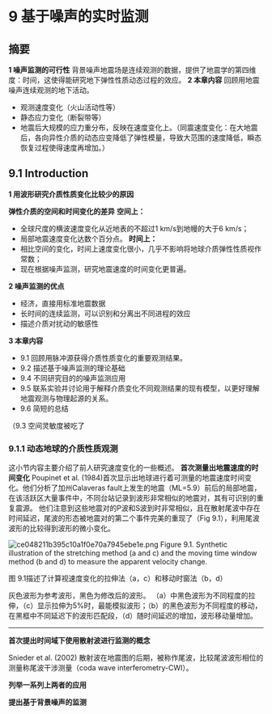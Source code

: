 # 9 基于噪声的实时监测

## 摘要

**1 噪声监测的可行性**
背景噪声地震场是连续观测的数据，提供了地震学的第四维度：时间，这使得能研究地下弹性性质动态过程的效应。
**2 本章内容**
回顾用地震噪声连续观测的地下活动。
 *  观测速度变化（火山活动性等）
 *  静态应力变化（断裂带等）
 *  地震后大规模的应力重分布，反映在速度变化上。（同震速度变化：在大地震后，各向异性介质的动态应变降低了弹性模量，导致大范围的速度降低，瞬态恢复过程使得速度再增加。）
 ## 9.1 Introduction

 **1 用波形研究介质性质变化比较少的原因**

**弹性介质的空间和时间变化的差异**
 **空间上：**
 * 全球尺度的横波速度变化从近地表的不超过1 km/s到地幔的大于6 km/s；
 * 局部地震速度变化达数个百分点。
 **时间上：**
 * 相比空间的变化，时间上速度变化很小，几乎不影响将地球介质弹性性质视作常数；
 * 现在根据噪声监测，研究地震速度的时间变化更普遍。

 **2 噪声监测的优点**
 * 经济，直接用标准地震数据
 * 长时间的连续监测，可以识别和分离出不同进程的效应
 * 描述介质对扰动的敏感性

 **3 本章内容**
*  9.1 回顾用脉冲源获得介质性质变化的重要观测结果。
* 9.2 描述基于噪声监测的理论基础
* 9.4 不同研究目的的噪声监测应用
* 9.5 联系实验并讨论用于解释介质变化不同观测结果的现有模型，以更好理解地震观测与物理起源的关系。
* 9.6 简短的总结

（9.3 空间灵敏度被吃了

### 9.1.1 动态地球的介质性质观测

这小节内容主要介绍了前人研究速度变化的一些概述。
**首次测量出地震速度的时间变化**
Poupinet et al. (1984)首次显示出地球进行着可测量的地震速度时间变化。他们分析了加州Calaveras fault上发生的地震（ML=5.9）前后的局部地震，在该活跃区大量事件中，不同台站记录到波形非常相似的地震对，其有可识别的重复震源。
他们注意到这些地震对的P波和S波到时非常相似，且在散射尾波中存在时间延迟，尾波的形态被地震对的第二个事件完美的重现了（Fig 9.1），利用尾波波形的比较得到波形的微小变化。

![ce048211b395c10a1f0e70a7945ebe1e.png](en-resource://database/708:1)
Figure 9.1. Synthetic illustration of the stretching method (a and c) and the moving time window method (b and d) to measure the apparent velocity change.


图 9.1描述了计算视速度变化的拉伸法（a，c）和移动时窗法（b，d）

灰色波形为参考波形，黑色为修改后的波形。
（a）中黑色波形为不同程度的拉伸，（c）显示拉伸为5%时，最能模拟波形；（b）的黑色波形为不同程度的移动，在黑框中不同延迟下的波形匹配段，（d）随时间延迟的增加，波形移动量增加。

***
**首次提出时间域下使用散射波进行监测的概念**

Snieder et al. (2002)
散射波在地震图的后期，被称作尾波，比较尾波波形相位的测量称尾波干涉测量（coda wave interferometry-CWI）。

**列举一系列上两者的应用**


**提出基于背景噪声的监测**